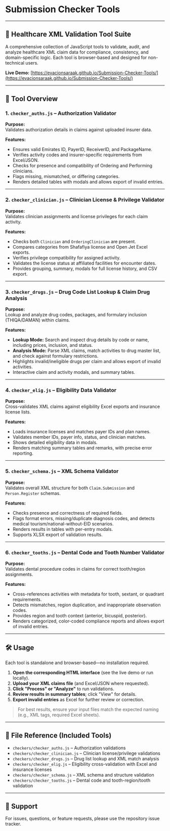 # Submission Checker Tools

---

## 🦷 Healthcare XML Validation Tool Suite

A comprehensive collection of JavaScript tools to validate, audit, and analyze healthcare XML claim data for compliance, consistency, and domain-specific logic. Each tool is browser-based and designed for non-technical users.

**Live Demo:** [https://evacionsaraak.github.io/Submission-Checker-Tools/](https://evacionsaraak.github.io/Submission-Checker-Tools/)

---

## 🚦 Tool Overview

### 1. `checker_auths.js` – Authorization Validator

**Purpose:**  
Validates authorization details in claims against uploaded insurer data.

**Features:**
- Ensures valid Emirates ID, PayerID, ReceiverID, and PackageName.
- Verifies activity codes and insurer-specific requirements from Excel/JSON.
- Checks for presence and compatibility of Ordering and Performing clinicians.
- Flags missing, mismatched, or differing categories.
- Renders detailed tables with modals and allows export of invalid entries.

---

### 2. `checker_clinician.js` – Clinician License & Privilege Validator

**Purpose:**  
Validates clinician assignments and license privileges for each claim activity.

**Features:**
- Checks both `Clinician` and `OrderingClinician` are present.
- Compares categories from Shafafiya license and Open Jet Excel exports.
- Verifies privilege compatibility for assigned activity.
- Validates the license status at affiliated facilities for encounter dates.
- Provides grouping, summary, modals for full license history, and CSV export.

---

### 3. `checker_drugs.js` – Drug Code List Lookup & Claim Drug Analysis

**Purpose:**  
Lookup and analyze drug codes, packages, and formulary inclusion (THIQA/DAMAN) within claims.

**Features:**
- **Lookup Mode:** Search and inspect drug details by code or name, including prices, inclusion, and status.
- **Analysis Mode:** Parse XML claims, match activities to drug master list, and check against formulary restrictions.
- Highlights invalid/ineligible drugs per claim and allows export of invalid activities.
- Interactive claim and activity modals, and summary tables.

---

### 4. `checker_elig.js` – Eligibility Data Validator

**Purpose:**  
Cross-validates XML claims against eligibility Excel exports and insurance license lists.

**Features:**
- Loads insurance licenses and matches payer IDs and plan names.
- Validates member IDs, payer info, status, and clinician matches.
- Shows detailed eligibility data in modals.
- Renders matching summary tables and remarks, with precise error reporting.

---

### 5. `checker_schema.js` – XML Schema Validator

**Purpose:**  
Validates overall XML structure for both `Claim.Submission` and `Person.Register` schemas.

**Features:**
- Checks presence and correctness of required fields.
- Flags format errors, missing/duplicate diagnosis codes, and detects medical tourism/national-without-EID scenarios.
- Renders results in tables with per-entry modals.
- Supports XLSX export of validation results.

---

### 6. `checker_tooths.js` – Dental Code and Tooth Number Validator

**Purpose:**  
Validates dental procedure codes in claims for correct tooth/region assignments.

**Features:**
- Cross-references activities with metadata for tooth, sextant, or quadrant requirements.
- Detects mismatches, region duplication, and inappropriate observation codes.
- Provides region and tooth context (anterior, bicuspid, posterior).
- Renders categorized, color-coded compliance reports and allows export of invalid entries.

---

## 🛠 Usage

Each tool is standalone and browser-based—no installation required.

1. **Open the corresponding HTML interface** (see the live demo or run locally).
2. **Upload your XML claims file** (and Excel/JSON where requested).
3. **Click "Process" or "Analyze"** to run validations.
4. **Review results in summary tables**; click "View" for details.
5. **Export invalid entries** as Excel for further review or correction.

> For best results, ensure your input files match the expected naming (e.g., XML tags, required Excel sheets).

---

## 📁 File Reference (Included Tools)

- `checkers/checker_auths.js` – Authorization validations
- `checkers/checker_clinician.js` – Clinician license/privilege validations
- `checkers/checker_drugs.js` – Drug list lookup and XML match analysis
- `checkers/checker_elig.js` – Eligibility cross-validation with Excel and insurance licenses
- `checkers/checker_schema.js` – XML schema and structure validation
- `checkers/checker_tooths.js` – Dental code and tooth-region/tooth validation

---

## 🙋 Support

For issues, questions, or feature requests, please use the repository issue tracker.
